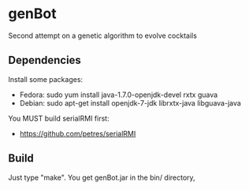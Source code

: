 genBot
=======

Second attempt on a genetic algorithm to evolve cocktails


Dependencies
------------

Install some packages:
* Fedora: sudo yum install java-1.7.0-openjdk-devel rxtx guava
* Debian: sudo apt-get install openjdk-7-jdk librxtx-java libguava-java

You MUST build serialRMI first:
* https://github.com/petres/serialRMI

Build
-----
Just type "make". You get genBot.jar in the bin/ directory,
